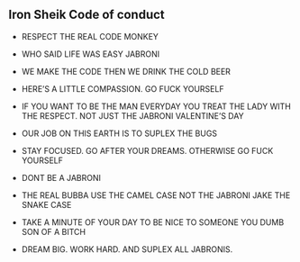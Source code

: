 ## Iron Sheik Code of conduct

* RESPECT THE REAL CODE MONKEY

* WHO SAID LIFE WAS EASY JABRONI

* WE MAKE THE CODE THEN WE DRINK THE COLD BEER

* HERE’S A LITTLE COMPASSION. GO FUCK YOURSELF 

* IF YOU WANT TO BE THE MAN EVERYDAY YOU TREAT THE LADY WITH THE RESPECT. NOT JUST THE JABRONI VALENTINE’S DAY 

* OUR JOB ON THIS EARTH IS TO SUPLEX THE BUGS

* STAY FOCUSED. GO AFTER YOUR DREAMS. OTHERWISE GO FUCK YOURSELF

* DONT BE A JABRONI

* THE REAL BUBBA USE THE CAMEL CASE NOT THE JABRONI JAKE THE SNAKE CASE

* TAKE A MINUTE OF YOUR DAY TO BE NICE TO SOMEONE YOU DUMB SON OF A BITCH

* DREAM BIG. WORK HARD. AND SUPLEX ALL JABRONIS.
